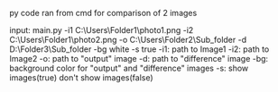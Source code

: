 py code ran from cmd for comparison of 2 images

input: main.py -i1 C:\Users\Folder1\photo1.png -i2 C:\Users\Folder1\photo2.png -o C:\Users\Folder2\Sub_folder -d D:\Folder3\Sub_folder -bg white -s true
-i1: path to Image1
-i2: path to Image2
-o: path to "output" image
-d: path to "difference" image
-bg: background color for "output" and "difference" images
-s: show images(true) don't show images(false)
